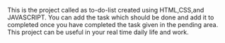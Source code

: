 This is the project called as to-do-list created using HTML,CSS,and JAVASCRIPT.
You can add the task which should be done and add it to completed once you have completed the task given in the pending area.
This project can be useful in your real time daily life and work.
